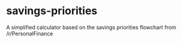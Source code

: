 # savings-priorities
A simplified calculator based on the savings priorities flowchart from /r/PersonalFinance
